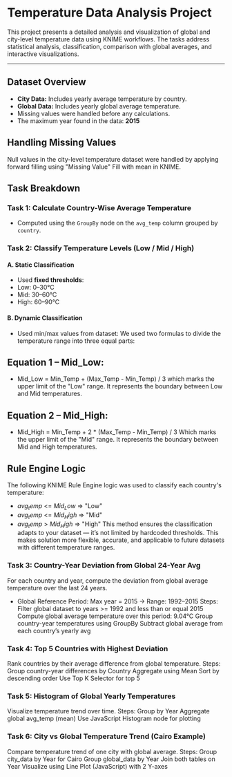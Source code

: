 # Temperature Data Analysis Project

This project presents a detailed analysis and visualization of global and city-level temperature data using KNIME workflows. The tasks address statistical analysis, classification, comparison with global averages, and interactive visualizations.

---
 
##  Dataset Overview
- **City Data:** Includes yearly average temperature by country.
- **Global Data:** Includes yearly global average temperature.
- Missing values were handled before any calculations.
- The maximum year found in the data: **2015**
## Handling Missing Values
Null values in the city-level temperature dataset were handled by applying forward filling using "Missing Value"  Fill with mean in KNIME.


##  Task Breakdown

###  **Task 1: Calculate Country-Wise Average Temperature**
- Computed using the `GroupBy` node on the `avg_temp` column grouped by `country`.
###  **Task 2: Classify Temperature Levels (Low / Mid / High)**

#### A. Static Classification
- Used **fixed thresholds**:
- Low: 0–30°C
- Mid: 30–60°C
- High: 60–90°C
#### B. Dynamic Classification
- Used min/max values from dataset:
We used two formulas to divide the temperature range into three equal parts:

## Equation 1 – Mid_Low:
- Mid_Low = Min_Temp + (Max_Temp - Min_Temp) / 3
which marks the upper limit of the "Low" range.
It represents the boundary between Low and Mid temperatures.

## Equation 2 – Mid_High:
- Mid_High = Min_Temp + 2 * (Max_Temp - Min_Temp) / 3
Which marks the upper limit of the "Mid" range.
It represents the boundary between Mid and High temperatures.
## Rule Engine Logic
The following KNIME Rule Engine logic was used to classify each country's temperature:
- $avg_temp$ <= $Mid_Low$ => "Low"
- $avg_temp$ <= $Mid_High$ => "Mid"
- $avg_temp$ > $Mid_High$  => "High"
This method ensures the classification adapts to your dataset — it’s not limited by hardcoded thresholds. This makes  solution more flexible, accurate, and applicable to future datasets with different temperature ranges.
###  Task 3: Country-Year Deviation from Global 24-Year Avg
 For each country and year, compute the deviation from global average temperature over the last 24 years.
- Global Reference Period:
Max year = 2015 → Range: 1992–2015
Steps:
Filter global dataset to years >= 1992 and less than or equal 2015
Compute global average temperature over this period: 9.04°C
Group country-year temperatures using GroupBy
Subtract global average from each country’s yearly avg

###  Task 4: Top 5 Countries with Highest Deviation
Rank countries by their average difference from global temperature.
Steps:
Group country-year differences by Country
Aggregate using Mean
Sort by descending order
Use Top K Selector for top 5
###  Task 5: Histogram of Global Yearly Temperatures
Visualize temperature trend over time.
Steps:
Group by Year
Aggregate global avg_temp (mean)
Use JavaScript Histogram node for plotting


###  Task 6: City vs Global Temperature Trend (Cairo Example)
 Compare temperature trend of one city with global average.
Steps:
Group city_data by Year for Cairo
Group global_data by Year
Join both tables on Year
Visualize using Line Plot (JavaScript) with 2 Y-axes





